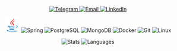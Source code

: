 <div align="center">

  <!-- 🔹 Социальные сети, почта (через shields.io) -->
<p align="center">
  <a href="https://t.me/neighbor" target="_blank">
    <img src="https://img.shields.io/badge/Telegram-2CA5E0?style=for-the-badge&logo=telegram&logoColor=white" alt="Telegram">
  </a>
  <a href="mailto:dropweb.post@gmail.com" target="_blank">
    <img src="https://img.shields.io/badge/Email-EA4335?style=for-the-badge&logo=gmail&logoColor=white" alt="Email">
  </a>
  <a href="https://www.linkedin.com/in/kblsv" target="_blank">
    <img src="https://img.shields.io/badge/LinkedIn-0A66C2?style=for-the-badge&logo=linkedin&logoColor=white" alt="LinkedIn">
  </a>
</p>




  <!-- 🔹 Технологии -->
  <p>
    <img src="https://raw.githubusercontent.com/devicons/devicon/master/icons/java/java-original.svg" width="40" height="40" alt="Java"/>
    <img src="https://cdn.simpleicons.org/spring/6DB33F" width="40" height="40" alt="Spring"/>
    <img src="https://cdn.simpleicons.org/postgresql/336791" width="40" height="40" alt="PostgreSQL"/>
    <img src="https://cdn.simpleicons.org/mongodb/47A248" width="40" height="40" alt="MongoDB"/>
    <img src="https://cdn.simpleicons.org/docker/2496ED" width="40" height="40" alt="Docker"/>
    <img src="https://cdn.simpleicons.org/git/F05032" width="40" height="40" alt="Git"/>
    <img src="https://cdn.simpleicons.org/linux/FCC624" width="40" height="40" alt="Linux"/>
  </p>

  <!-- 🔹 Минималистичная статистика (по желанию) -->
  <p>
    <img height="150px" src="https://github-readme-stats.vercel.app/api?username=neighborstan&show_icons=true&hide_title=true&hide_border=true&bg_color=00000000&text_color=333333&icon_color=007ec6" alt="Stats"/>
    <img height="150px" src="https://github-readme-stats.vercel.app/api/top-langs/?username=neighborstan&layout=compact&hide_border=true&bg_color=00000000&text_color=333333" alt="Languages"/>
  </p>

</div>
